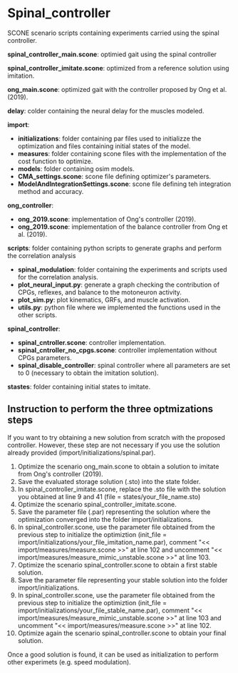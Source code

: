 # Spinal_controller

SCONE scenario scripts containing experiments carried using the spinal controller.

**spinal_controller_main.scone**: optimied gait using the spinal controller

**spinal_controller_imitate.scone**: optimized from a reference solution using imitation.

**ong_main.scone**: optimized gait with the controller proposed by Ong et al. (2019).

**delay**: colder containing the neural delay for the muscles modeled.

**import**:
+ **initializations**: folder containing par files used to initializze the optimization and files containing initial states of the model.
+ **measures**: folder containing scone files with the implementation of the cost function to optimize.
+ **models**: folder containing osim models.
+ **CMA_settings.scone**: scone file defining optimizer's parameters.
+ **ModelAndIntegrationSettings.scone**: scone file defining teh integration method and accuracy.


**ong_controller**:
+ **ong_2019.scone**: implementation of Ong's controller (2019).
+ **ong_2019.scone**: implementation of the balance controller from Ong et al. (2019).

**scripts**: folder containing python scripts to generate graphs and perform the correlation analysis
+ **spinal_modulation**: folder containing the experiments and scripts used for the correlation analysis.
+ **plot_neural_input.py**: generate a graph checking the contribution of CPGs, reflexes, and balance to the motoneuron activity.
+ **plot_sim.py**: plot kinematics, GRFs, and muscle activation.
+ **utils.py**: python file where we implemented the functions used in the other scripts.
	
**spinal_controller**:
+ **spinal_cntroller.scone**: controller implementation.
+ **spinal_cntroller_no_cpgs.scone**: controller implementation without CPGs parameters.
+ **spinal_disable_controller**: spinal controller where all parameters are set to 0 (necessary to obtain the imitation solution).
	
**stastes**: folder containing initial states to imitate. 


## Instruction to perform the three optmizations steps

If you want to try obtaining a new solution from scratch with the proposed controller. However, these step are not necessary if you use the solution already provided (import/initializations/spinal.par).

1. Optimize the scenario ong_main.scone to obtain a solution to imitate from Ong's controller (2019).
2. Save the evaluated storage solution (.sto) into the state folder.
3. In spinal_controller_imitate.scone, replace the .sto file with the solution you obtained at line 9 and 41 (file = states/your_file_name.sto)
4. Optimize the scenario spinal_controller_imitate.scone.
5. Save the parameter file (.par) representing the solution where the optimization converged into the folder import/initializations.
6. In spinal_controller.scone, use the parameter file obtained from the previous step to initialize the optimiztion (init_file = import/initializations/your_file_imitation_name.par), comment "<< import/measures/measure.scone >>" at line 102 and uncomment "<< import/measures/measure_mimic_unstable.scone >>" at line 103.
7. Optimize the scenario spinal_controller.scone to obtain a first stable solution.
8. Save the parameter file representing your stable solution into the folder import/initializations.
9. In spinal_controller.scone, use the parameter file obtained from the previous step to initialize the optimiztion (init_file = import/initializations/your_file_stable_name.par), comment "<< import/measures/measure_mimic_unstable.scone >>" at line 103 and uncomment "<< import/measures/measure.scone >>" at line 102.
10. Optimize again the scenario spinal_controller.scone to obtain your final solution.

Once a good solution is found, it can be used as initialization to perform other experimets (e.g. speed modulation).
